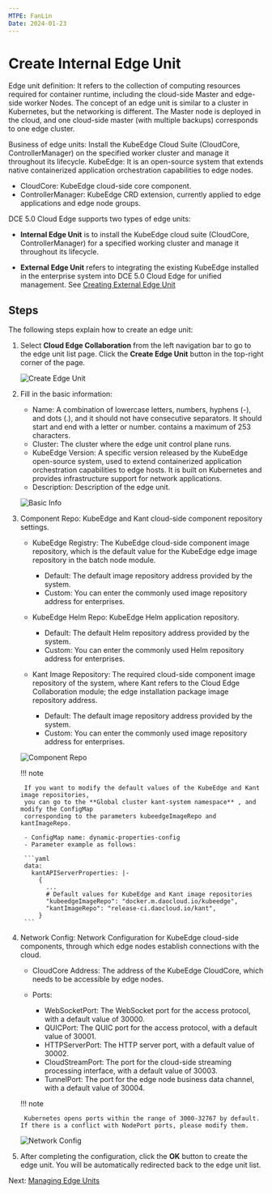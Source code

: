 ```yaml
---
MTPE: FanLin
Date: 2024-01-23
---
```


# Create Internal Edge Unit

Edge unit definition: It refers to the collection of computing resources required for container runtime, including the cloud-side Master and edge-side worker Nodes. The concept of an edge unit is similar to a cluster in Kubernetes, but the networking is different. The Master node is deployed in the cloud, and one cloud-side master (with multiple backups) corresponds to one edge cluster.

Business of edge units: Install the KubeEdge Cloud Suite (CloudCore, ControllerManager) on the specified worker cluster and manage it throughout its lifecycle. KubeEdge: It is an open-source system that extends native containerized application orchestration capabilities to edge nodes.

- CloudCore: KubeEdge cloud-side core component.
- ControllerManager: KubeEdge CRD extension, currently applied to edge applications and edge node groups.

DCE 5.0 Cloud Edge supports two types of edge units:

- **Internal Edge Unit** is to install the KubeEdge cloud suite (CloudCore, ControllerManager) for a specified working cluster and manage it throughout its lifecycle.

- **External Edge Unit** refers to integrating the existing KubeEdge installed in the enterprise system into DCE 5.0 Cloud Edge for unified management. See [Creating External Edge Unit](./create-external-unit.md)

## Steps

The following steps explain how to create an edge unit:

1. Select __Cloud Edge Collaboration__ from the left navigation bar to go to the edge unit list page. Click the __Create Edge Unit__ button in the top-right corner of the page.

    ![Create Edge Unit](../images/create-unit-01.png)

2. Fill in the basic information:

    - Name: A combination of lowercase letters, numbers, hyphens (-), and dots (.), and it should not have consecutive separators. It should start and end with a letter or number. contains a maximum of 253 characters.
    - Cluster: The cluster where the edge unit control plane runs.
    - KubeEdge Version: A specific version released by the KubeEdge open-source system, used to extend containerized application orchestration capabilities to edge hosts. It is built on Kubernetes and provides infrastructure support for network applications.

    <!--- Edge Component Replicas: The number of replicas of cloud-side edge components to ensure high availability when cloud-side nodes fail.-->

    - Description: Description of the edge unit.

    ![Basic Info](../images/create-unit-02.png)

3. Component Repo: KubeEdge and Kant cloud-side component repository settings.

    - KubeEdge Registry: The KubeEdge cloud-side component image repository, which is the default value for the KubeEdge edge image repository in the batch node module.
        - Default: The default image repository address provided by the system.
        - Custom: You can enter the commonly used image repository address for enterprises.

    - KubeEdge Helm Repo: KubeEdge Helm application repository.
        - Default: The default Helm repository address provided by the system.
        - Custom: You can enter the commonly used Helm repository address for enterprises.

    - Kant Image Repository: The required cloud-side component image repository of the system, where Kant refers to the Cloud Edge Collaboration module; the edge installation package image repository address.
        - Default: The default image repository address provided by the system.
        - Custom: You can enter the commonly used image repository address for enterprises.

    ![Component Repo](../images/create-unit-03.png)

    !!! note

        If you want to modify the default values of the KubeEdge and Kant image repositories,
        you can go to the **Global cluster kant-system namespace** , and modify the ConfigMap
        corresponding to the parameters kubeedgeImageRepo and kantImageRepo.

        - ConfigMap name: dynamic-properties-config
        - Parameter example as follows:

        ```yaml
        data:
          kantAPIServerProperties: |-
            {
              ...
              # Default values for KubeEdge and Kant image repositories
              "kubeedgeImageRepo": "docker.m.daocloud.io/kubeedge",
              "kantImageRepo": "release-ci.daocloud.io/kant",
            }
        ```

4. Network Config: Network Configuration for KubeEdge cloud-side components, through which edge nodes establish connections with the cloud.

    - CloudCore Address: The address of the KubeEdge CloudCore, which needs to be accessible by edge nodes.

    - Ports:
        - WebSocketPort: The WebSocket port for the access protocol, with a default value of 30000.
        - QUICPort: The QUIC port for the access protocol, with a default value of 30001.
        - HTTPServerPort: The HTTP server port, with a default value of 30002.
        - CloudStreamPort: The port for the cloud-side streaming processing interface, with a default value of 30003.
        - TunnelPort: The port for the edge node business data channel, with a default value of 30004.

    !!! note

        Kubernetes opens ports within the range of 3000-32767 by default. If there is a conflict with NodePort ports, please modify them.

    ![Network Config](../images/create-unit-04.png)

5. After completing the configuration, click the __OK__ button to create the edge unit. You will be automatically redirected back to the edge unit list.

Next: [Managing Edge Units](./manage-unit.md)
